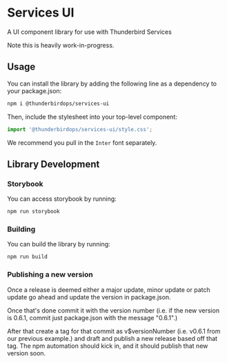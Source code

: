 # Services UI

A UI component library for use with Thunderbird Services

Note this is heavily work-in-progress.

## Usage

You can install the library by adding the following line as a dependency to your package.json:

```bash
npm i @thunderbirdops/services-ui
```

Then, include the stylesheet into your top-level component:

```ts
import '@thunderbirdops/services-ui/style.css';
```

We recommend you pull in the `Inter` font separately.

## Library Development

### Storybook

You can access storybook by running:

```bash
npm run storybook
```

### Building

You can build the library by running:

```bash
npm run build
```

### Publishing a new version

Once a release is deemed either a major update, minor update or patch update go ahead and update the version in package.json.

Once that's done commit it with the version number (i.e. if the new version is 0.6.1, commit just package.json with the message "0.6.1".)

After that create a tag for that commit as v$versionNumber (i.e. v0.6.1 from our previous example.) and draft and publish a new release based off that tag. The npm automation should kick in, and it should publish that new version soon.
